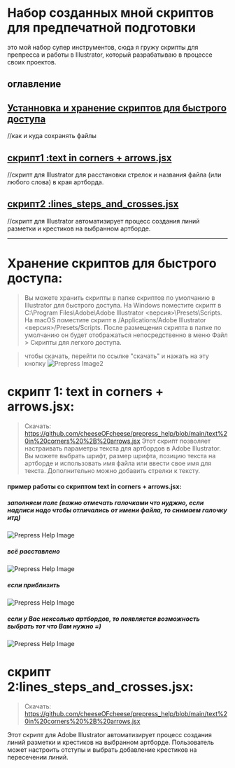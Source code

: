 # Набор созданных мной скриптов для предпечатной подготовки
это мой набор супер инструментов, сюда я гружу скрипты для препресса и работы в Illustrator, который разрабатываю в процессе своих проектов.

## оглавление
## [Устанновка и хранение скриптов для быстрого доступа](#title0)
//как и куда сохранять файлы

## [скрипт1 :text in corners + arrows.jsx](#title1)
//скрипт для Illustrator для расстановки стрелок и названия файла (или любого слова) в края артборда.
## [скрипт2 :lines_steps_and_crosses.jsx](#title2)
//скрипт для  Illustrator автоматизирует процесс создания линий разметки и крестиков на выбранном артборде.



------------------------------------------------------------------
# <a id="title0">Хранение скриптов для быстрого доступа:</a>
> Вы можете хранить скрипты в папке скриптов по умолчанию в Illustrator для быстрого доступа.
На Windows поместите скрипт в C:\Program Files\Adobe\Adobe Illustrator <версия>\Presets\Scripts.
На macOS поместите скрипт в /Applications/Adobe Illustrator <версия>/Presets/Scripts.
После размещения скрипта в папке по умолчанию он будет отображаться непосредственно в меню Файл > Скрипты для легкого доступа.

>чтобы скачать, перейти по ссылке "скачать" и нажать на эту кнопку 
![Prepress Image2](https://github.com/cheeseOFcheese/prepress_help/blob/main/image/2.png)  



# <a id="title1">скрипт 1: text in corners + arrows.jsx:</a>  

> Скачать: https://github.com/cheeseOFcheese/prepress_help/blob/main/text%20in%20corners%20%2B%20arrows.jsx 
> Этот скрипт позволяет настраивать параметры текста для артбордов в Adobe Illustrator.
Вы можете выбрать шрифт, размер шрифта, позицию текста на артборде и использовать имя файла или ввести свое имя для текста. Дополнительно можно добавить стрелки к тексту.
#### пример работы со скриптом text in corners + arrows.jsx:
##### заполняем поле (важно отмечать галочками что нуджно, если надписи надо чтобы отличались от имени файла, то снимаем галочку итд)
![Prepress Help Image](https://github.com/cheeseOFcheese/prepress_help/blob/main/image/se0.png)
##### всё расставлено
![Prepress Help Image](https://github.com/cheeseOFcheese/prepress_help/blob/main/image/se2.png)
##### если приблизить
![Prepress Help Image](https://github.com/cheeseOFcheese/prepress_help/blob/main/image/se1.png)
##### если у Вас нексолько артбордов, то появляется возможность выбрать тот что Вам нужно =)
![Prepress Help Image](https://github.com/cheeseOFcheese/prepress_help/blob/main/image/se3.png)


# <a id="title2">скрипт 2:lines_steps_and_crosses.jsx:</a> 
> Скачать: [https://github.com/cheeseOFcheese/prepress_help/blob/main/text%20in%20corners%20%2B%20arrows.jsx ](https://github.com/cheeseOFcheese/Prepress-help_Illustrator-Photoshop/blob/main/lines_steps_and_crosses.jsx) 

> 
Этот скрипт для Adobe Illustrator автоматизирует процесс создания линий разметки и крестиков на выбранном артборде. 
Пользователь может настроить отступы и выбрать добавление крестиков на пересечении линий.
